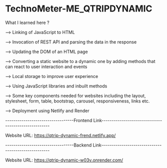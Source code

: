 # TechnoMeter-ME_QTRIPDYNAMIC

What I learned here ?


--> Linking of JavaScript to HTML

--> Invocation of REST API and parsing the data in the response

--> Updating the DOM of an HTML page

--> Converting a static website to a dynamic one by adding methods that can react to user interaction and events

--> Local storage to improve user experience

--> Using JavaScript libraries and inbuilt methods

--> Some key components needed for websites including the layout, stylesheet, form, table, bootstrap, carousel, responsiveness, links etc.

--> Deployment using Netlify and Render


----------------------------------Frontend Link----------------------------------------------------

Website URL: https://qtrip-dynamic-frend.netlify.app/


----------------------------------Backend Link----------------------------------------------------


Website URL: https://qtrip-dynamic-w03v.onrender.com/
